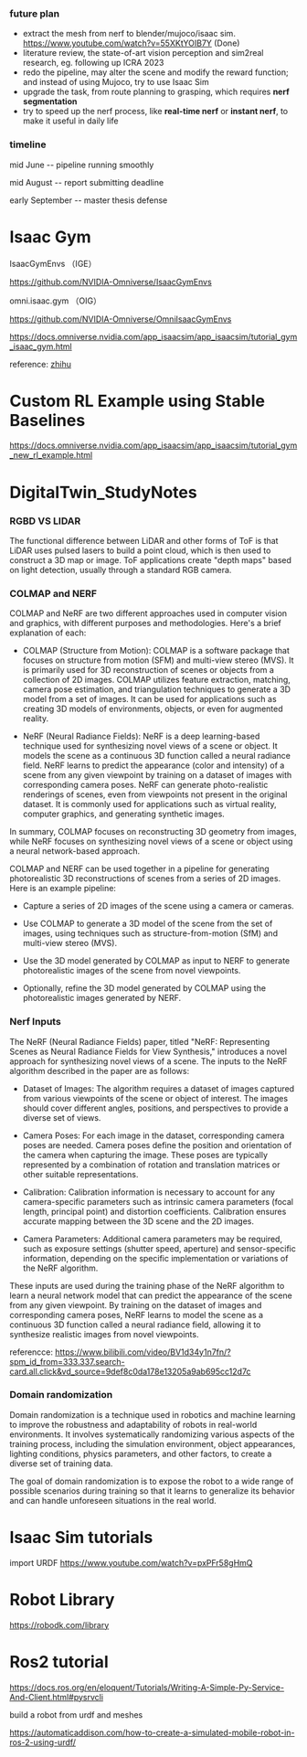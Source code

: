 
### future plan
* extract the mesh from nerf to blender/mujoco/isaac sim. https://www.youtube.com/watch?v=55XKtYOIB7Y (Done)
* literature review, the state-of-art vision perception and sim2real research, eg. following up ICRA 2023
* redo the pipeline, may alter the scene and modify the reward function; and instead of using Mujoco, try to use Isaac Sim
* upgrade the task, from route planning to grasping, which requires **nerf segmentation**
* try to speed up the nerf process, like **real-time nerf** or **instant nerf**, to make it useful in daily life

### timeline
mid June -- pipeline running smoothly

mid August -- report submitting deadline

early September -- master thesis defense


# Isaac Gym

IsaacGymEnvs （IGE）

https://github.com/NVIDIA-Omniverse/IsaacGymEnvs

omni.isaac.gym （OIG）

https://github.com/NVIDIA-Omniverse/OmniIsaacGymEnvs

https://docs.omniverse.nvidia.com/app_isaacsim/app_isaacsim/tutorial_gym_isaac_gym.html

reference: [zhihu](https://www.zhihu.com/search?type=content&q=omni.isaac.gym)

# Custom RL Example using Stable Baselines
https://docs.omniverse.nvidia.com/app_isaacsim/app_isaacsim/tutorial_gym_new_rl_example.html


# DigitalTwin_StudyNotes

### RGBD VS LIDAR
The functional difference between LiDAR and other forms of ToF is that LiDAR uses pulsed lasers to build a point cloud, which is then used to construct a 3D map or image. ToF applications create "depth maps" based on light detection, usually through a standard RGB camera.

### COLMAP and NERF

COLMAP and NeRF are two different approaches used in computer vision and graphics, with different purposes and methodologies. Here's a brief explanation of each:

* COLMAP (Structure from Motion):
COLMAP is a software package that focuses on structure from motion (SFM) and multi-view stereo (MVS). It is primarily used for 3D reconstruction of scenes or objects from a collection of 2D images. COLMAP utilizes feature extraction, matching, camera pose estimation, and triangulation techniques to generate a 3D model from a set of images. It can be used for applications such as creating 3D models of environments, objects, or even for augmented reality.

* NeRF (Neural Radiance Fields):
NeRF is a deep learning-based technique used for synthesizing novel views of a scene or object. It models the scene as a continuous 3D function called a neural radiance field. NeRF learns to predict the appearance (color and intensity) of a scene from any given viewpoint by training on a dataset of images with corresponding camera poses. NeRF can generate photo-realistic renderings of scenes, even from viewpoints not present in the original dataset. It is commonly used for applications such as virtual reality, computer graphics, and generating synthetic images.

In summary, COLMAP focuses on reconstructing 3D geometry from images, while NeRF focuses on synthesizing novel views of a scene or object using a neural network-based approach.

COLMAP and NERF can be used together in a pipeline for generating photorealistic 3D reconstructions of scenes from a series of 2D images. Here is an example pipeline:

* Capture a series of 2D images of the scene using a camera or cameras.

* Use COLMAP to generate a 3D model of the scene from the set of images, using techniques such as structure-from-motion (SfM) and multi-view stereo (MVS).

* Use the 3D model generated by COLMAP as input to NERF to generate photorealistic images of the scene from novel viewpoints.

* Optionally, refine the 3D model generated by COLMAP using the photorealistic images generated by NERF.

###  Nerf Inputs

The NeRF (Neural Radiance Fields) paper, titled "NeRF: Representing Scenes as Neural Radiance Fields for View Synthesis," introduces a novel approach for synthesizing novel views of a scene. The inputs to the NeRF algorithm described in the paper are as follows:

* Dataset of Images:
The algorithm requires a dataset of images captured from various viewpoints of the scene or object of interest. The images should cover different angles, positions, and perspectives to provide a diverse set of views.

* Camera Poses:
For each image in the dataset, corresponding camera poses are needed. Camera poses define the position and orientation of the camera when capturing the image. These poses are typically represented by a combination of rotation and translation matrices or other suitable representations.

* Calibration:
Calibration information is necessary to account for any camera-specific parameters such as intrinsic camera parameters (focal length, principal point) and distortion coefficients. Calibration ensures accurate mapping between the 3D scene and the 2D images.

* Camera Parameters:
Additional camera parameters may be required, such as exposure settings (shutter speed, aperture) and sensor-specific information, depending on the specific implementation or variations of the NeRF algorithm.

These inputs are used during the training phase of the NeRF algorithm to learn a neural network model that can predict the appearance of the scene from any given viewpoint. By training on the dataset of images and corresponding camera poses, NeRF learns to model the scene as a continuous 3D function called a neural radiance field, allowing it to synthesize realistic images from novel viewpoints.

referencce: https://www.bilibili.com/video/BV1d34y1n7fn/?spm_id_from=333.337.search-card.all.click&vd_source=9def8c0da178e13205a9ab695cc12d7c

### Domain randomization
Domain randomization is a technique used in robotics and machine learning to improve the robustness and adaptability of robots in real-world environments. It involves systematically randomizing various aspects of the training process, including the simulation environment, object appearances, lighting conditions, physics parameters, and other factors, to create a diverse set of training data.

The goal of domain randomization is to expose the robot to a wide range of possible scenarios during training so that it learns to generalize its behavior and can handle unforeseen situations in the real world. 
# Isaac Sim tutorials
import URDF
https://www.youtube.com/watch?v=pxPFr58gHmQ

# Robot Library
https://robodk.com/library

# Ros2 tutorial
https://docs.ros.org/en/eloquent/Tutorials/Writing-A-Simple-Py-Service-And-Client.html#pysrvcli

build a robot from urdf and meshes

https://automaticaddison.com/how-to-create-a-simulated-mobile-robot-in-ros-2-using-urdf/
